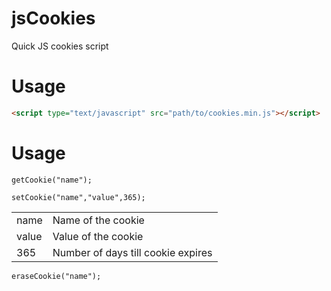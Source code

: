 jsCookies
=========
Quick JS cookies script

Usage
=========

```html
<script type="text/javascript" src="path/to/cookies.min.js"></script>
```

Usage
=========
`getCookie("name");`

`setCookie("name","value",365);`

<table>
<tr><td>name</td><td>Name of the cookie</td></tr>
<tr><td>value</td><td>Value of the cookie</td></tr>
<tr><td>365</td><td>Number of days till cookie expires</td></tr>
</table>

`eraseCookie("name");`
